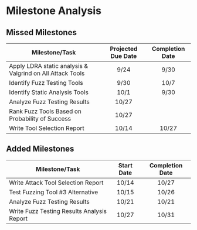 # Milestone Analysis

## Missed Milestones

| Milestone/Task                                            | Projected Due Date | Completion Date |
|-----------------------------------------------------------|:------------------:|:---------------:|
| Apply LDRA static analysis & Valgrind on All Attack Tools |        9/24        |       9/30      |
| Identify Fuzz Testing Tools                               |        9/30        |       10/7      |
| Identify Static Analysis Tools                            |        10/1        |       9/30      |
| Analyze Fuzz Testing Results                              |        10/27       |                 |
| Rank Fuzz Tools Based on Probability of Success           |        10/27       |                 |
| Write Tool Selection Report                               |        10/14       |      10/27      |

## Added Milestones

| Milestone/Task                             | Start Date | Completion Date |
|--------------------------------------------|:----------:|:---------------:|
| Write Attack Tool Selection Report         |    10/14   |      10/27      |
| Test Fuzzing Tool #3 Alternative           |    10/15   |      10/26      |
| Analyze Fuzz Testing Results               |    10/21   |      10/21      |
| Write Fuzz Testing Results Analysis Report |    10/27   |      10/31      |
